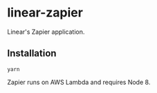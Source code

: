 # linear-zapier

Linear's Zapier application.

## Installation

```
yarn
```

Zapier runs on AWS Lambda and requires Node 8.

